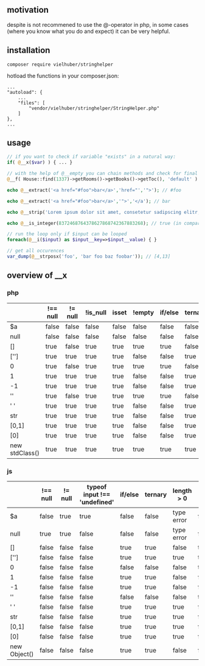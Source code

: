 ## motivation
despite is not recommened to use the @-operator in php,
in some cases (where you know what you do and expect) it can be very helpful.

## installation
```
composer require vielhuber/stringhelper
```

hotload the functions in your composer.json:
```
...
"autoload": {
	...
    "files": [
        "vendor/vielhuber/stringhelper/StringHelper.php"
    ]
},
...
```

## usage
```php
// if you want to check if variable "exists" in a natural way:
if( @__x($var) ) { ... }

// with the help of @__empty you can chain methods and check for final existence
@__f( House::find(1337)->getRooms()->getBooks()->getToc(), 'default' )

echo @__extract('<a href="#foo">bar</a>','href="','">'); // #foo

echo @__extract('<a href="#foo">bar</a>','">','</a'); // bar

echo @__strip('Lorem ipsum dolor sit amet, consetetur sadipscing elitr, sed diam nonumy eirmod tempor.', 12); // Lorem ipsum...

echo @__is_integer(8372468764378627868742367883268); // true (in comparison to is_int())

// run the loop only if $input can be looped
foreach(@__i($input) as $input__key=>$input__value) { }

// get all occurences
var_dump(@__strposx('foo', 'bar foo baz foobar')); // [4,13]
```

## overview of __x

### php

| | !== null | != null | !is_null | isset | !empty | if/else | ternary | count > 0 | != '' | !== '' | @__x |
| --- | --- | --- | --- | --- | --- | --- | --- | --- | --- | --- | --- |
| $a | false | false | false | false | false | false | false | false | false | true | false |
| null | false | false | false | false | false | false | false | false | false | true | false |
| [] | true | false | true | true | true | true | false | false | true | true | false |
| [''] | true | true | true | true | false | false | true | true | true | true | false |
| 0 | true | false | true | true | true | true | false | true | false | true | true |
| 1 | true | true | true | true | false | false | true | true | true | true | true |
| -1 | true | true | true | true | false | false | true | true | true | true | true |
| '' | true | false | true | true | true | true | false | true | false | false | false |
| ' ' | true | true | true | true | false | false | true | true | true | true | false |
| str | true | true | true | true | false | false | true | true | true | true | true |
| [0,1] | true | true | true | true | false | false | true | true | true | true | true |
| [0] | true | true | true | true | false | false | true | true | true | true | true |
| new stdClass() | true | true | true | true | true | true | true | true | true | true | false |

### js

| | !== null | != null | typeof input !== 'undefined' | if/else | ternary | length > 0 | != '' | !== '' | __x |
| --- | --- | --- | --- | --- | --- | --- | --- | --- | --- |
| $a | false | true | true | false | false | type error | false | false | false |
| null | true | true | false | false | false | type error | false | false | false |
| [] | false | false | false | true | true | false | true | false | false |
| [''] | false | false | false | true | true | true | true | false | false |
| 0 | false | false | false | false | false | false | true | false | true |
| 1 | false | false | false | true | true | false | false | false | true |
| -1 | false | false | false | true | true | false | false | false | true |
| '' | false | false | false | false | false | false | true | true | false |
| ' ' | false | false | false | true | true | true | false | false | false |
| str | false | false | false | true | true | true | false | false | true |
| [0,1] | false | false | false | true | true | true | false | false | true |
| [0] | false | false | false | true | true | true | false | false | true |
| new Object() | false | false | false | true | true | false | false | false | false |